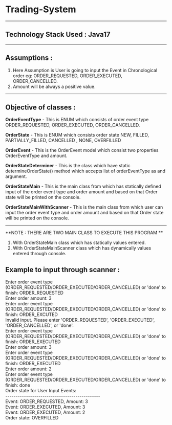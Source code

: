 # Trading-System
-------------------------------------------------------
## Technology Stack Used : Java17

-------------------------------------------------------

## **Assumptions :** 
1. Here Assumption is User is going to input the Event in Chronological order 
eg: ORDER_REQUESTED, ORDER_EXECUTED, ORDER_CANCELLED.
2. Amount will be always a positive value.

------------------------------------------------------

## **Objective of classes :**

**OrderEventType** - This is ENUM which consists of order event type ORDER_REQUESTED,
ORDER_EXECUTED,
ORDER_CANCELLED.

**OrderState** - This is ENUM which consists order state NEW,
FILLED,
PARTIALLY_FILLED,
CANCELLED ,
NONE,
OVERFILLED

**OrderEvent** - This is the OrderEvent model which consist two properties OrderEventType and amount.

**OrderStateDeterminer** - This is the class which have static determineOrderState()
 method which accepts list of orderEventType as and argument.

**OrderStateMain** - This is the main class from which has statically defined input of the order event type and order amount and based on that Order state will be printed on the console.

**OrderStateMainWithScanner** - This is the main class from which user can input the order event type and order amount and based on that Order state will be printed on the console.

-----------------------------------------------------------------------------------------------------------------------------------------------------------------------------------
**NOTE : THERE ARE TWO MAIN CLASS TO EXECUTE THIS PROGRAM ** 
1. With OrderStateMain class which has statically values entered.
2. With OrderStateMainScanner class which has dynamically values entered through console.


## **Example to input through scanner :**

Enter order event type (ORDER_REQUESTED/ORDER_EXECUTED/ORDER_CANCELLED) or 'done' to finish: ORDER_REQUESTED<br/>
Enter order amount: 3<br/>
Enter order event type (ORDER_REQUESTED/ORDER_EXECUTED/ORDER_CANCELLED) or 'done' to finish: ORDER_EXCUTED<br/>
Invalid input. Please enter 'ORDER_REQUESTED', 'ORDER_EXECUTED', 'ORDER_CANCELLED', or 'done'.<br/>
Enter order event type (ORDER_REQUESTED/ORDER_EXECUTED/ORDER_CANCELLED) or 'done' to finish: ORDER_EXECUTED<br/>
Enter order amount: 3<br/>
Enter order event type (ORDER_REQUESTED/ORDER_EXECUTED/ORDER_CANCELLED) or 'done' to finish: ORDER_EXECUTED<br/>
Enter order amount: 2<br/>
Enter order event type (ORDER_REQUESTED/ORDER_EXECUTED/ORDER_CANCELLED) or 'done' to finish: done<br/>
Order state for User Input Events:<br/>
----------------------------------------------<br/>
Event: ORDER_REQUESTED, Amount: 3<br/>
Event: ORDER_EXECUTED, Amount: 3<br/>
Event: ORDER_EXECUTED, Amount: 2<br/>
Order state: OVERFILLED<br/>
